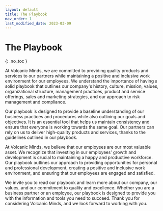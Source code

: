 ```yaml
---
layout: default
title: The Playbook
nav_order: 1
last_modified_date: 2023-03-09
---
```


# The Playbook
{: .no_toc }

At Volcanic Minds, we are committed to providing quality products and services to our partners while maintaining a positive and inclusive work environment for our employees. We understand the importance of having a solid playbook that outlines our company's history, culture, mission, values, organizational structure, management practices, product and service offerings, sales and marketing strategies, and our approach to risk management and compliance.

Our playbook is designed to provide a baseline understanding of our business practices and procedures while also outlining our goals and objectives. It is an essential tool that helps us maintain consistency and ensure that everyone is working towards the same goal. Our partners can rely on us to deliver high-quality products and services, thanks to the guidelines outlined in our playbook.

At Volcanic Minds, we believe that our employees are our most valuable asset. We recognize that investing in our employees' growth and development is crucial to maintaining a happy and productive workforce. Our playbook outlines our approach to providing opportunities for personal and professional development, creating a positive and inclusive work environment, and ensuring that our employees are engaged and satisfied.

We invite you to read our playbook and learn more about our company, our values, and our commitment to quality and excellence. Whether you are a business partner or an employee, our playbook is designed to provide you with the information and tools you need to succeed. Thank you for considering Volcanic Minds, and we look forward to working with you.
